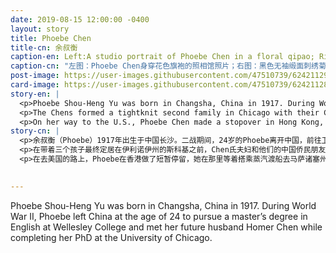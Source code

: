 ```yaml
---
date: 2019-08-15 12:00:00 -0400
layout: story
title: Phoebe Chen
title-cn: 余叔衡
caption-en: Left:A studio portrait of Phoebe Chen in a floral qipao; Right: Black sleeveless satin qi pao with embroidered chrysanthemum design, Courtesy of Pamela Chen, Museum of Chinese in America (MOCA) Collection
caption-cn: "左图：Phoebe Chen身穿花色旗袍的照相馆照片；右图：黑色无袖缎面刺绣菊花图案旗袍，Pamela Chen捐赠，美国华人博物馆（MOCA）馆藏"
post-image: https://user-images.githubusercontent.com/47510739/62421129-c803ed80-b66a-11e9-8b1b-9b78cb59078d.jpg
card-image: https://user-images.githubusercontent.com/47510739/62421128-c3d7d000-b66a-11e9-9b5b-4aa09406c3bf.jpg
story-en: |
  <p>Phoebe Shou-Heng Yu was born in Changsha, China in 1917. During World War II, Phoebe left China at the age of 24 to pursue a master’s degree in English at Wellesley College and met her future husband Homer Chen while completing her PhD at the University of Chicago. While the Chens intended to return to China, they were stranded in the U.S. due to the Communist takeover of China in 1949. After completing their studies they faced deportation but the Chens received derivative immigrationstatus after the birth of their son allowing them to gain citizenship. While Phoebe never saw her mother again; it would be forty-some years before she reunited with her siblings.</p>
  <p>The Chens formed a tightknit second family in Chicago with their Chinese expatriate friends before eventually settling in Skokie, Illinois, with their three children. Phoebe and Homer were active members of the Chinese American community, helping to found the Chinese American Educational Foundation and a Chinese language and culture school serving suburban North Chicago. Settling in the heartland of America to study, build a career, and start a family, Phoebe is both representative of many Chinese immigrants’ stories and contrasts the journeys bachelor immigrants like Shuck Wing Chin.</p>
  <p>On her way to the U.S., Phoebe Chen made a stopover in Hong Kong, where she had approximately 60 qipaos hand-tailored for her while she waited to take a steamship to Massachusetts. The entirety of this unique wardrobe was graciously donated to MOCA by her daughter, Pamela Chen.</p> 
story-cn: |
  <p>余叔衡（Phoebe）1917年出生于中国长沙。二战期间，24岁的Phoebe离开中国，前往卫斯理学院攻读英语硕士学位，并在芝加哥大学攻读博士学位时结识了她未来的丈夫Homer Chen。Chen氏夫妇原本打算返回中国，但由于1949年共产党接管中国，他们被困在了美国。在完成学业后，他们面临着被驱逐出境的命运，但在他们的儿子出生后，夫妇俩获得了衍生移民身份，从而允许他们获得了公民身份。Phoebe再也没有见过她的母亲，分别了四十多年，她才与兄弟姐妹团聚。</p>
  <p>在带着三个孩子最终定居在伊利诺伊州的斯科基之前，Chen氏夫妇和他们的中国侨民朋友在芝加哥组成了紧密的第二家庭。Phoebe和Homer是活跃的美国华人社区成员，帮助建立了美国华人教育基金会和一所服务于芝加哥北部郊区的中国语言文化学校。Phoebe定居在美国的中心地带，学习、工作、成家，与甄灼荣（Shuck Wing Chin）等单身移民的的经历形成了鲜明对比，他们都代表了许许多多中国移民的故事。</p>
  <p>在去美国的路上，Phoebe在香港做了短暂停留，她在那里等着搭乘蒸汽渡船去马萨诸塞州，期间请人手工缝制了大约60件旗袍。这个独特的旗袍珍藏由她的女儿Pamela Chen毫无保留地慷慨捐赠给了MOCA。</p>  
  

---
```

Phoebe Shou-Heng Yu was born in Changsha, China in 1917. During World War II, Phoebe left China at the age of 24 to pursue a master’s degree in English at Wellesley College and met her future husband Homer Chen while completing her PhD at the University of Chicago.
